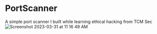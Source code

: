 # PortScanner
A simple port scanner I built while learning ethical hacking from TCM Sec
![Screenshot 2023-03-31 at 11 16 49 AM](https://user-images.githubusercontent.com/68785131/229034980-6ad22c6f-d878-432c-888c-7083ade436dc.png)
